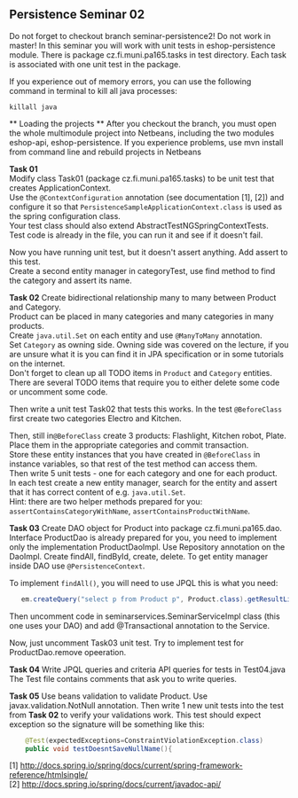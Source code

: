 ## Persistence Seminar 02
Do not forget to checkout branch seminar-persistence2! Do not work in master! In this seminar you will work with unit tests in eshop-persistence module. There is package cz.fi.muni.pa165.tasks in test directory. Each task is associated with one unit test in the package.

If you experience out of memory errors, you can use the following command in terminal to kill all java processes:
```
killall java
```

** Loading the projects ** 
After you checkout the branch, you must open the whole multimodule project into Netbeans, including the two modules eshop-api, eshop-persistence. If you experience problems, use mvn install from command line and rebuild projects in Netbeans

**Task 01**  
Modify class Task01 (package cz.fi.muni.pa165.tasks) to be unit test that creates ApplicationContext.  
Use the `@ContextConfiguration` annotation (see documentation [1], [2]) and configure it so that `PersistenceSampleApplicationContext.class` is used as the spring configuration class.  
Your test class should also extend AbstractTestNGSpringContextTests.  
Test code is already in the file, you can run it and see if it doesn't fail.

Now you have running unit test, but it doesn't assert anything. Add assert to this test.  
Create a second entity manager in categoryTest, use find method to find the category and assert its name.

**Task 02**
Create bidirectional relationship many to many between Product and Category.  
Product can be placed in many categories and many categories in many products.  
Create `java.util.Set` on each entity and use `@ManyToMany` annotation.  
Set `Category` as owning side. Owning side was covered on the lecture, if you are unsure what it is you can find it in JPA specification or in some tutorials on the internet.  
Don't forget to clean up all TODO items in `Product` and `Category` entities.  
There are several TODO items that require you to either delete some code or uncomment some code.

Then write a unit test Task02 that tests this works. In the test `@BeforeClass` first create two categories Electro and Kitchen. 

Then, still in`@BeforeClass` create 3 products: Flashlight, Kitchen robot, Plate.  
Place them in the appropriate categories and commit transaction.  
Store these entity instances that you have created in `@BeforeClass` in instance variables, so that rest of the test method can access them.  
Then write 5 unit tests - one for each category and one for each product.  
In each test create a new entity manager, search for the entity and assert that it has correct content of e.g. `java.util.Set`.  
Hint: there are two helper methods prepared for you: `assertContainsCategoryWithName`, `assertContainsProductWithName`.

**Task 03**
Create DAO object for Product into package cz.fi.muni.pa165.dao. Interface ProductDao is already prepared for you, you need to implement only the implementation ProductDaoImpl. Use Repository annotation on the DaoImpl. Create findAll, findById, create, delete. To get entity manager inside DAO use `@PersistenceContext`.   
 
To implement `findAll()`, you will need to use JPQL this is what you need:
```java
   em.createQuery("select p from Product p", Product.class).getResultList();
```

Then uncomment code in seminarservices.SeminarServiceImpl class (this one uses your DAO) and add @Transactional annotation to the Service.

Now, just uncomment Task03 unit test. Try to implement test for ProductDao.remove opeeration.

**Task 04** 
Write JPQL queries and criteria API queries for tests in Test04.java The Test file  contains comments that ask you to write queries.

**Task 05**
Use beans validation to validate Product. Use javax.validation.NotNull annotation. Then write 1 new unit tests into the test from **Task 02** to verify your validations work. This test should expect exception so the signature will be something like this:
```java
	@Test(expectedExceptions=ConstraintViolationException.class)
	public void testDoesntSaveNullName(){
``` 

[1] http://docs.spring.io/spring/docs/current/spring-framework-reference/htmlsingle/  
[2] http://docs.spring.io/spring/docs/current/javadoc-api/
